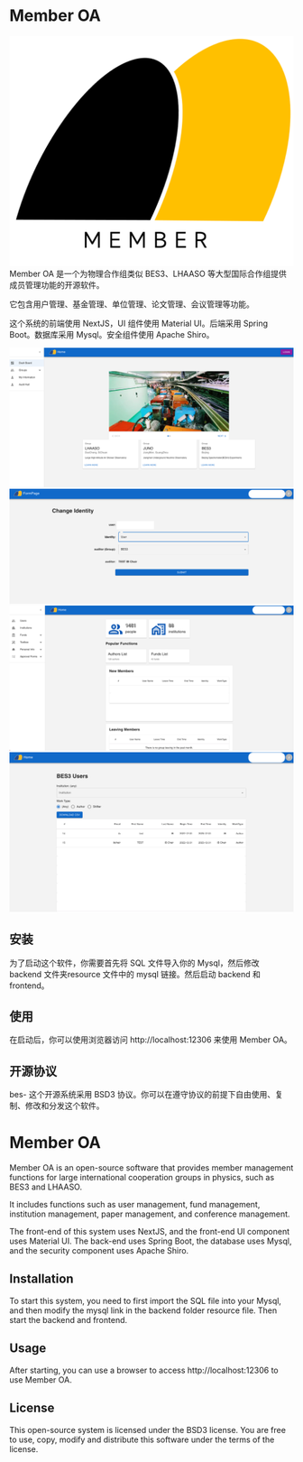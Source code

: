 # Member OA
![](logos/member_logo_lightmode.png)
Member OA 是一个为物理合作组类似 BES3、LHAASO 等大型国际合作组提供成员管理功能的开源软件。

它包含用户管理、基金管理、单位管理、论文管理、会议管理等功能。

这个系统的前端使用 NextJS，UI 组件使用 Material UI。后端采用 Spring Boot。数据库采用 Mysql。安全组件使用 Apache Shiro。

![](pics/index.png)
![](pics/form.png)
![](pics/bes-index.png)
![](pics/list.png)
## 安装

为了启动这个软件，你需要首先将 SQL 文件导入你的 Mysql，然后修改 backend 文件夹resource 文件中的 mysql 链接。然后启动 backend 和 frontend。
## 使用

在启动后，你可以使用浏览器访问 http://localhost:12306 来使用 Member OA。
## 开源协议
bes-
这个开源系统采用 BSD3 协议。你可以在遵守协议的前提下自由使用、复制、修改和分发这个软件。


# Member OA

Member OA is an open-source software that provides member management functions for large international cooperation groups in physics, such as BES3 and LHAASO. 

It includes functions such as user management, fund management, institution management, paper management, and conference management. 

The front-end of this system uses NextJS, and the front-end UI component uses Material UI. The back-end uses Spring Boot, the database uses Mysql, and the security component uses Apache Shiro.
## Installation

To start this system, you need to first import the SQL file into your Mysql, and then modify the mysql link in the backend folder resource file. Then start the backend and frontend.
## Usage

After starting, you can use a browser to access http://localhost:12306 to use Member OA.
## License

This open-source system is licensed under the BSD3 license. You are free to use, copy, modify and distribute this software under the terms of the license.